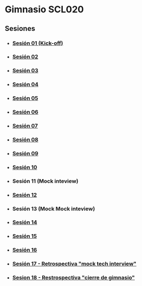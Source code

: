 # Gimnasio SCL020

## Sesiones

- ### [Sesión 01 (Kick-off)](./session-01/session-01.md)
- ### [Sesión 02](./session-02/session-02.md)
- ### [Sesión 03](./session-03/session-03.md)
- ### [Sesión 04](./session-04/session-04.md)
- ### [Sesión 05](./session-05/session-05.md)
- ### [Sesión 06](./session-06/session-06.md)
- ### [Sesión 07](./session-07/session-07.md)
- ### [Sesión 08](./session-08/session-08.md)
- ### [Sesión 09](./session-09/session-09.md)
- ### [Sesión 10](./session-10/session-10.md)
- ### Sesión 11 (Mock inteview)
- ### [Sesión 12](./session-12/session-12.md)
- ### Sesión 13 (Mock Mock inteview)
- ### [Sesión 14](./session-14/session-14.md)
- ### [Sesión 15](./session-15/session-15.md)
- ### [Sesión 16](./session-16/session-16.md)
- ### [Sesión 17 - Retrospectiva "mock tech interview"](./session-17/session-17.md)
- ### [Sesion 18 - Restrospectiva "cierre de gimnasio"](./session-18/session-18.md)
